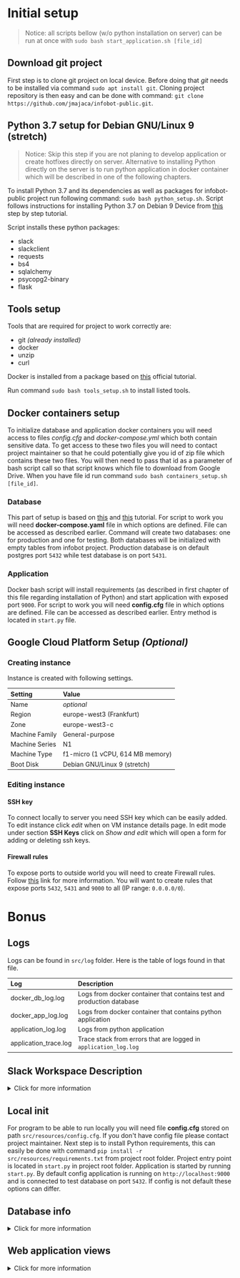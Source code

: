 # Initial setup

> Notice: all scripts bellow (w/o python installation on server) can be run at once with 
> `sudo bash start_application.sh [file_id]`

## Download git project

First step is to clone git project on local device. Before doing that *git* needs
to be installed via command `sudo apt install git`. Cloning project repository is
then easy and can be done with command: `git clone https://github.com/jmajaca/infobot-public.git`.

## Python 3.7 setup for Debian GNU/Linux 9 (stretch)

> Notice: Skip this step if you are not planing to develop application or create hotfixes
> directly on server. Alternative to installing Python directly on the server is to run 
> python application in docker container which
> will be described in one of the following chapters.

To install Python 3.7 and its dependencies as well as packages for infobot-public
project run following command:
`sudo bash python_setup.sh`. Script follows instructions for installing Python
3.7 on Debian 9 Device from [this](https://linuxize.com/post/how-to-install-python-3-7-on-debian-9/)
step by step tutorial.

Script installs these python packages:

* slack
* slackclient
* requests
* bs4
* sqlalchemy
* psycopg2-binary
* flask

## Tools setup

Tools that are required for project to work correctly are:

* git *(already installed)*
* docker
* unzip
* curl

Docker is installed from a package based on [this](https://docs.docker.com/engine/install/debian/)
official tutorial.

Run command `sudo bash tools_setup.sh` to install listed tools.

## Docker containers setup

To initialize database and application docker containers you will need access
to files *config.cfg* and *docker-compose.yml* which both contain sensitive data.
To get access to these two files you will need to contact project maintainer
so that he could potentially give you id of zip file which contains these two
files. You will then need to pass that id as a parameter of bash script call
so that script knows which file to download from Google Drive.
When you have file id run command
`sudo bash containers_setup.sh [file_id]`.

### Database

This part of setup is based on [this](https://phoenixnap.com/kb/deploy-postgresql-on-docker)
and [this](https://www.digitalocean.com/community/tutorials/how-to-install-docker-compose-on-debian-9) tutorial. 
For script to work you will need **docker-compose.yaml** 
file in which options are defined. File can be accessed as described earlier.
Command will create two databases: one for production and one for testing. Both databases will be initialized with empty
tables from infobot project. Production database is on default postgres port `5432` while test database is on port
`5431`.

### Application

Docker bash script will install
requirements (as described in first chapter of this file regarding installation of Python)
and start application with exposed port `9000`. 
For script to work you will need **config.cfg** 
file in which options are defined. File can be accessed as described earlier.
Entry method is located in `start.py` file.

## Google Cloud Platform Setup *(Optional)*

### Creating instance

Instance is created with following settings.

|     Setting             |     Value     |
| :------------------ | :-------------------|
| Name | *optional* |
| Region | europe-west3 (Frankfurt) |
| Zone | europe-west3-c |
| Machine Family | General-purpose |
| Machine Series | N1 |
| Machine Type | f1-micro (1 vCPU, 614 MB memory) |
| Boot Disk | Debian GNU/Linux 9 (stretch) |

### Editing instance

#### SSH key

To connect locally to server you need SSH key which can be easily added.
To edit instance click *edit* when on VM instance details page.
In edit mode under section **SSH Keys** click on *Show and edit* which will
open a form for adding or deleting ssh keys.

#### Firewall rules

To expose ports to outside world you will need to create Firewall rules. Follow
[this](https://stackoverflow.com/questions/21065922/how-to-open-a-specific-port-such-as-9090-in-google-compute-engine)
link for more information.
You will want to create rules that expose ports `5432`, `5431` and `9000` to all (IP range: `0.0.0.0/0`).

# Bonus

## Logs

Logs can be found in `src/log` folder. Here is the table of logs found in that file.

|     Log             |     Description     |
| :------------------ | :-------------------|
| docker_db_log.log   | Logs from docker container that contains test and production database |
| docker_app_log.log  | Logs from docker container that contains python application |
| application_log.log | Logs from python application |
| application_trace.log | Trace stack from errors that are logged in `application_log.log` |

## Slack Workspace Description

<details>

<summary>Click for more information</summary>

### Test Workspace

For test workspace url please contact project maintainer.

### Bot permissions

Infobot has following permissions on slack workspace:

|     OAuth Scope     |     Description     |
| :------------------ | :-------------------|
| app_mentions:read   | View messages that directly mention @infobot in conversations that the app is in |
| channels:read      | View basic information about public channels in the workspace |
| chat:write | Send messages as @infobot |
| chat:write.public | Send messages to channels @infobot isn't a member of |
| im:read | View basic information about direct messages that Infobot has been added to |
| im:write | Start direct messages with people |
| pins:read | View pinned content in channels and conversations that Infobot has been added to |
| pins:write | Add and remove pinned messages and files |
| reactions: read | View emoji reactions and their associated content in channels and conversations that Infobot has been added to |
| users:read | View people in the workspace |

</details>

## Local init

For program to be able to run locally you will need file **config.cfg** stored on path `src/resources/config.cfg`.
If you don't have config file please contact project maintainer. Next step is to install Python requirements, this
can easily be done with command `pip install -r src/resources/requirements.txt` from project root folder. Project entry 
point is located in `start.py` in project root folder. Application is started by running `start.py`.
By default config application is running on `http://localhost:9000` and is connected to test database on port `5432`.
If config is not default these options can differ.

## Database info

<details>

<summary>Click for more information</summary>

### Diagram

![Alt text](images/dbdiagram.png?raw=true "Database diagram")

### Description

#### Notification

This table contains all relevant data of notification that is beaning scrapped.

| name | type | description |
| :--- | :--- | :---------- |
| id | SERIAL | unique autogenerated notification identification |
| title | VARCHAR | title of the notification |
| author | INTEGER | foreign key that is unique identification of the notification author |
| site | INTEGER | foreign key that is unique identification of the notification course |
| publish_date | TIMESTAMP | date and time when the notification was published |
| text | VARCHAR | text of the notification parsed for the Slack messaging |
| link | VARCHAR | link to the original notification that was scrapped |

#### Reminder

This table represents autogenerated reminders from scrapped notifications.

| name | type | description |
| :--- | :--- | :---------- |
| id | SERIAL | unique autogenerated reminder identification |
| text | VARCHAR | text of the reminder (one notification paragraph) parsed for the Slack messaging |
| end_date | TIMESTAMP | date and time when the event in the reminder is meant to happen |
| timer | INTERVAL | time before `end_date` when reminder is meant to be sent as a Slack message |
| posted | BOOLEAN | flag that tells if reminder has already been sent |

#### Channel

This table represents Slack channels from selected Slack Workspace.

| name | type | description |
| :--- | :--- | :---------- |
| id | VARCHAR | unique channel identification generated by Slack |
| tag | VARCHAR | channel tag |
| creator_id | VARCHAR | foreign key that is unique identification of Slack user who created the channel |
| created | TIMESTAMP | date and time when the channel was created |

#### Course

This table represents a faculty course.

| name | type | description |
| :--- | :--- | :---------- |
| id | SERIAL | unique autogenerated course identification |
| name | VARCHAR | course name |
| channel_tag | VARCHAR | foreign key that connects course and channel via channel tag |
| url | VARCHAR | course url on the internet |
| watch | BOOLEAN | flag that tells if course is on the watchlist, if course is on the watchlist the scraper is going to scrape notifications for the course via url |

#### Author

This table represent an author of the notification that was scrapped.

| name | type | description |
| :--- | :--- | :---------- |
| id | SERIAL | unique autogenerated author identification |
| first_name | VARCHAR | author's first name |
| last_name | VARCHAR | author's last name |

#### Pin

This table represents a message pin from the Slack Workspace.

| name | type | description |
| :--- | :--- | :---------- |
| id | SERIAL | unique autogenerated pin identification |
| creation_date | TIMESTAMP | date and time when the pin was created |
| timer | INTERVAL | time for how long the message is going to be pinned |
| notification | INTEGER | foreign key of the notification that was pinned |
| timestamp | FLOAT | unique message identification represented as [timestamp](https://api.slack.com/messaging/retrieving#individual_messages)
| done | BOOLEAN | flag that tells if pin is done, if pin is done then it is unpinned |

#### Slack User

This table represents a Slack user from the Slack Workspace.

| name | type | description |
| :--- | :--- | :---------- |
| id | VARCHAR | unique user identification generated by Slack |
| name | VARCHAR | slack username generated from user's e-mail |

#### Reaction

This table represents a reaction from the Slack Workspace.

| name | type | description |
| :--- | :--- | :---------- |
| id | SERIAL | unique autogenerated reaction identification |
| name | VARCHAR | reactions name in the Slack Workspace |
| timestamp | FLOAT | unique message identification represented as [timestamp](https://api.slack.com/messaging/retrieving#individual_messages) on which the reaction was given
| sender | VARCHAR | foreign key that is unique identification of Slack user who gave the reaction |
| receiver | VARCHAR | foreign key that is unique identification of Slack user who received the reaction |

#### User

This table represent a user that can log in on the web application. 
This table is not to be confused with *Slack User* table.

| name | type | description |
| :--- | :--- | :---------- |
| id | SERIAL | unique autogenerated user identification |
| name | VARCHAR | username |
| password | VARCHAR | hashed user's password |

#### Filter

> Notice: this table is yet to be clearly defined, as of now it is not used in the application

This table represents filters on scrapping notifications.

| name | type | description |
| :--- | :--- | :---------- |
| id | SERIAL | unique autogenerated filter identification |
| ban_title | VARCHAR | title regex that if matched means that notification is not scrapped |

</details>

## Web application views

<details>

<summary>Click for more information</summary>

### Navigation bar

![Alt text](images/navigation_bar.png?raw=true "Navigation bar")

Navigation bar has 6 main buttons: **Home**, **Courses**, **Reminders**, **Reactions**, **Scan** and button containing username of
logged in user. Click on the application icon or **Infobot** text next to is going to redirect user to **Home** page.
Also there is scrapper status on the right side of navigation bar near logged in user. Scrapper status is changed dynamically.
Scrapper can have 4 statuses (all in different color): *Off*, *Scrapping*, *Sleeping*, *Error*. Click on the status is redirecting user to **Home** page.
Buttons **Home**, **Courses**, **Reminders** and **Reactions** are redirecting to corresponding pages. Button **Scan** opens a
dropdown that has following options: **Scan for users**, **Scan for channels**, **Scan for reactions** and **Complete scan**
which starts all other scans by one click. All scans are done on the Slack Workspace. For scanning users and channels class
`Scanner` is used and for reactions scan class `ReactionManager` is used. When clicked on a scan spinner is appearing for the duration
of scanning. If scan finished without errors check mark will replace spinner, if that is not the case error icon will appear.

![Alt text](images/scan.png?raw=true "Scan")

On the far right there is username of logged in user along with user icon. By clicking on the username dropdown appears that has following options:
*Settings* and *Logout*. By clicking on *Settings* user open it's profile settings where he can change his user settings.
Click on the *Logout* is going to logout user and redirect him to login page.

![Alt text](images/user_actions.png?raw=true "User actions")


</details>
